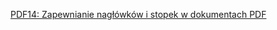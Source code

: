 [PDF14: Zapewnianie nagłówków i stopek w dokumentach PDF](https://www.w3.org/WAI/WCAG22/Techniques/pdf/PDF14)